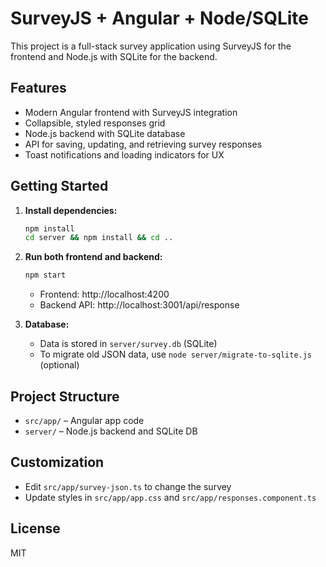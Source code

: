 # SurveyJS + Angular + Node/SQLite

This project is a full-stack survey application using SurveyJS for the frontend and Node.js with SQLite for the backend.

## Features
- Modern Angular frontend with SurveyJS integration
- Collapsible, styled responses grid
- Node.js backend with SQLite database
- API for saving, updating, and retrieving survey responses
- Toast notifications and loading indicators for UX

## Getting Started

1. **Install dependencies:**
   ```sh
   npm install
   cd server && npm install && cd ..
   ```
2. **Run both frontend and backend:**
   ```sh
   npm start
   ```
   - Frontend: http://localhost:4200
   - Backend API: http://localhost:3001/api/response

3. **Database:**
   - Data is stored in `server/survey.db` (SQLite)
   - To migrate old JSON data, use `node server/migrate-to-sqlite.js` (optional)

## Project Structure
- `src/app/` – Angular app code
- `server/` – Node.js backend and SQLite DB

## Customization
- Edit `src/app/survey-json.ts` to change the survey
- Update styles in `src/app/app.css` and `src/app/responses.component.ts`

## License
MIT

